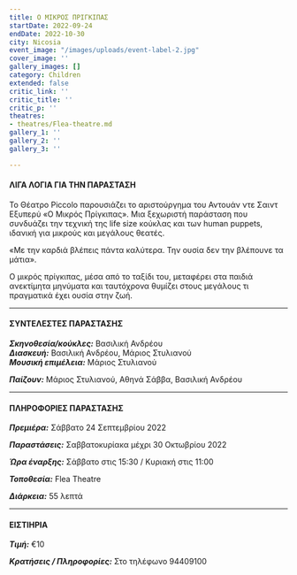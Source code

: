 ```yaml
---
title: Ο ΜΙΚΡΟΣ ΠΡΙΓΚΙΠΑΣ
startDate: 2022-09-24
endDate: 2022-10-30
city: Nicosia
event_image: "/images/uploads/event-label-2.jpg"
cover_image: ''
gallery_images: []
category: Children
extended: false
critic_link: ''
critic_title: ''
critic_p: ''
theatres:
- theatres/Flea-theatre.md
gallery_1: ''
gallery_2: ''
gallery_3: ''

---
```

#### ΛΙΓΑ ΛΟΓΙΑ ΓΙΑ ΤΗΝ ΠΑΡΑΣΤΑΣΗ

Το Θέατρο Piccolo παρουσιάζει το αριστούργημα του Αντουάν ντε Σαιντ Εξυπερύ «Ο Μικρός Πρίγκιπας». Μια ξεχωριστή παράσταση που συνδυάζει την τεχνική της life size κούκλας και των human puppets, ιδανική για μικρούς και μεγάλους θεατές.

«Με την καρδιά βλέπεις πάντα καλύτερα. Την ουσία δεν την βλέπουνε τα μάτια».

Ο μικρός πρίγκιπας, μέσα από το ταξίδι του, μεταφέρει στα παιδιά ανεκτίμητα μηνύματα και ταυτόχρονα θυμίζει στους μεγάλους τι πραγματικά έχει ουσία στην ζωή.

***

#### ΣΥΝΤΕΛΕΣΤΕΣ ΠΑΡΑΣΤΑΣΗΣ

**_Σκηνοθεσία/κούκλες:_** Βασιλική Ανδρέου  
**_Διασκευή:_** Βασιλική Ανδρέου, Μάριος Στυλιανού  
**_Μουσική επιμέλεια:_** Μάριος Στυλιανού

**_Παίζουν:_** Μάριος Στυλιανού, Αθηνά Σάββα, Βασιλική Ανδρέου

***

#### ΠΛΗΡΟΦΟΡΙΕΣ ΠΑΡΑΣΤΑΣΗΣ

**_Πρεμιέρα:_** Σάββατο 24 Σεπτεμβρίου 2022

**_Παραστάσεις:_** Σαββατοκυρίακα μέχρι 30 Οκτωβρίου 2022

**_Ώρα έναρξης:_** Σάββατο στις 15:30 / Κυριακή στις 11:00

**_Τοποθεσία:_** Flea Theatre

**_Διάρκεια:_** 55 λεπτά

***

#### ΕΙΣΤΙΗΡΙΑ

**_Τιμή:_** €10

**_Κρατήσεις / Πληροφορίες:_** Στο τηλέφωνο 94409100